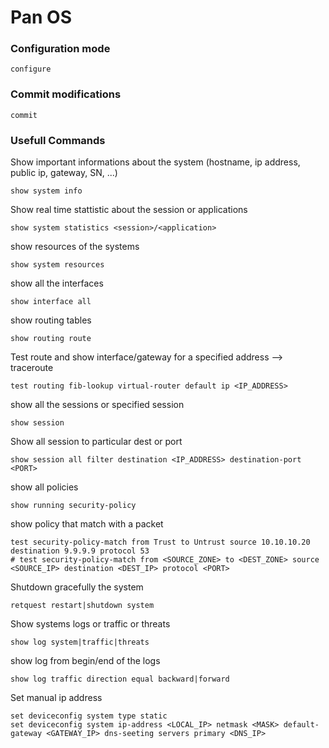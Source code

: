 # Pan OS 

### Configuration mode 
```
configure
```

### Commit modifications 
```
commit
```

### Usefull Commands 

Show important informations about the system (hostname, ip address, public ip, gateway, SN, ...)
```
show system info
```

Show real time stattistic about the session or applications 
``` 
show system statistics <session>/<application>
```

show resources of the systems 
```
show system resources 
```

show all the interfaces 
```
show interface all
```

show routing tables 
```
show routing route
```

Test route and show interface/gateway for a specified address --> traceroute
```
test routing fib-lookup virtual-router default ip <IP_ADDRESS>
```

show all the sessions or specified session
```
show session
```

Show all session to particular dest or port 
```
show session all filter destination <IP_ADDRESS> destination-port <PORT>
```

show all policies 
```
show running security-policy
```

show policy that match with a packet 
```
test security-policy-match from Trust to Untrust source 10.10.10.20 destination 9.9.9.9 protocol 53 
# test security-policy-match from <SOURCE_ZONE> to <DEST_ZONE> source <SOURCE_IP> destination <DEST_IP> protocol <PORT> 
```

Shutdown gracefully the system
```
retquest restart|shutdown system  
```

Show systems logs or traffic or threats 
```
show log system|traffic|threats
```

show log from begin/end of the logs 
```
show log traffic direction equal backward|forward 
```

Set manual ip address 
``` 
set deviceconfig system type static
set deviceconfig system ip-address <LOCAL_IP> netmask <MASK> default-gateway <GATEWAY_IP> dns-seeting servers primary <DNS_IP>
```